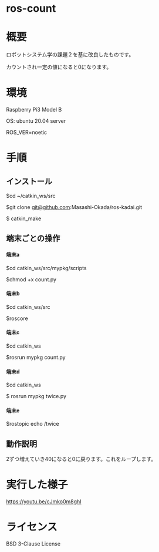 # ros-count
# 概要
ロボットシステム学の課題２を基に改良したものです。

カウントされ一定の値になると0になります。

# 環境
Raspberry Pi3 Model B

OS: ubuntu 20.04 server

ROS_VER=noetic

# 手順
## インストール
$cd ~/catkin_ws/src

$git clone git@github.com:Masashi-Okada/ros-kadai.git

$ catkin_make

## 端末ごとの操作
#### 端末a

$cd catkin_ws/src/mypkg/scripts

$chmod +x count.py   

#### 端末b

$cd catkin_ws/src

$roscore

#### 端末c

$cd catkin_ws

$rosrun mypkg count.py

#### 端末d

$cd catkin_ws

$ rosrun mypkg twice.py

#### 端末e

$rostopic echo /twice

## 動作説明
2ずつ増えていき40になると0に戻ります。これをループします。

# 実行した様子
https://youtu.be/cJmko0m8ghI
# ライセンス
BSD 3-Clause License

